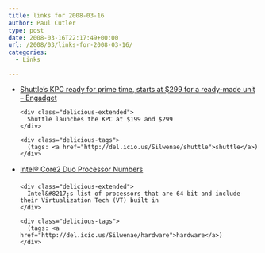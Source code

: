 ```yaml
---
title: links for 2008-03-16
author: Paul Cutler
type: post
date: 2008-03-16T22:17:49+00:00
url: /2008/03/links-for-2008-03-16/
categories:
  - Links

---
```

<ul class="delicious">
  <li>
    <div class="delicious-link">
      <a href="http://www.engadget.com/2008/03/16/shuttles-kpc-ready-for-prime-time-starts-at-299-for-a-ready-m/">Shuttle&#8217;s KPC ready for prime time, starts at $299 for a ready-made unit &#8211; Engadget</a>
    </div>
    
    <div class="delicious-extended">
      Shuttle launches the KPC at $199 and $299
    </div>
    
    <div class="delicious-tags">
      (tags: <a href="http://del.icio.us/Silwenae/shuttle">shuttle</a>)
    </div>
  </li>
  
  <li>
    <div class="delicious-link">
      <a href="http://www.intel.com/products/processor_number/chart/core2duo.htm">Intel® Core2 Duo Processor Numbers</a>
    </div>
    
    <div class="delicious-extended">
      Intel&#8217;s list of processors that are 64 bit and include their Virtualization Tech (VT) built in
    </div>
    
    <div class="delicious-tags">
      (tags: <a href="http://del.icio.us/Silwenae/hardware">hardware</a>)
    </div>
  </li>
</ul>